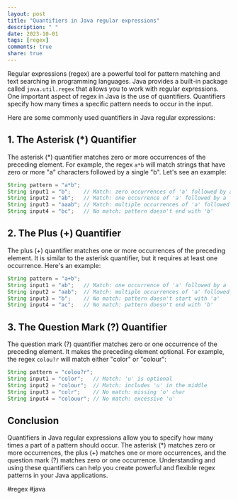 ```yaml
---
layout: post
title: "Quantifiers in Java regular expressions"
description: " "
date: 2023-10-01
tags: [regex]
comments: true
share: true
---
```


Regular expressions (regex) are a powerful tool for pattern matching and text searching in programming languages. Java provides a built-in package called `java.util.regex` that allows you to work with regular expressions. One important aspect of regex in Java is the use of quantifiers. Quantifiers specify how many times a specific pattern needs to occur in the input.

Here are some commonly used quantifiers in Java regular expressions:

## 1. The Asterisk (*) Quantifier 

The asterisk (*) quantifier matches zero or more occurrences of the preceding element. For example, the regex `a*b` will match strings that have zero or more "a" characters followed by a single "b". Let's see an example:

```java
String pattern = "a*b";
String input1 = "b";    // Match: zero occurrences of 'a' followed by a 'b'
String input2 = "ab";   // Match: one occurrence of 'a' followed by a 'b'
String input3 = "aaab"; // Match: multiple occurrences of 'a' followed by a 'b'
String input4 = "bc";   // No match: pattern doesn't end with 'b'
```

## 2. The Plus (+) Quantifier

The plus (+) quantifier matches one or more occurrences of the preceding element. It is similar to the asterisk quantifier, but it requires at least one occurrence. Here's an example:

```java
String pattern = "a+b";
String input1 = "ab";   // Match: one occurrence of 'a' followed by a 'b'
String input2 = "aab";  // Match: multiple occurrences of 'a' followed by a 'b'
String input3 = "b";    // No match: pattern doesn't start with 'a'
String input4 = "ac";   // No match: pattern doesn't end with 'b'
```

## 3. The Question Mark (?) Quantifier

The question mark (?) quantifier matches zero or one occurrence of the preceding element. It makes the preceding element optional. For example, the regex `colou?r` will match either "color" or "colour":

```java
String pattern = "colou?r";
String input1 = "color";   // Match: 'u' is optional
String input2 = "colour";  // Match: includes 'u' in the middle
String input3 = "colr";    // No match: missing 'o' char
String input4 = "colouur"; // No match: excessive 'u'
```

## Conclusion

Quantifiers in Java regular expressions allow you to specify how many times a part of a pattern should occur. The asterisk (*) matches zero or more occurrences, the plus (+) matches one or more occurrences, and the question mark (?) matches zero or one occurrence. Understanding and using these quantifiers can help you create powerful and flexible regex patterns in your Java applications.

#regex #java